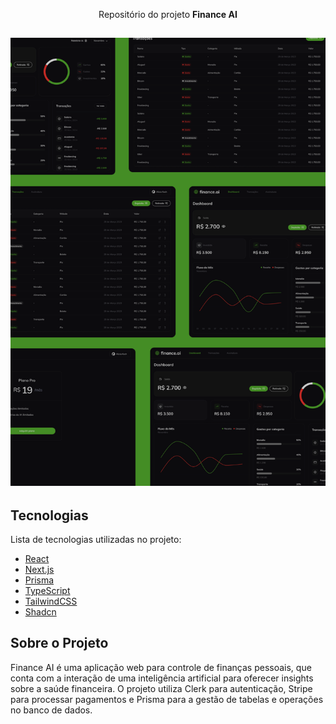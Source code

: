 <p align="center">
 Repositório do projeto <b>Finance AI</b>
</p>

<h2 align="center">
    <img alt="Finance AI" src="https://github.com/GustavoYM01/Finance-AI/blob/main/public/login.png" />
</h2>

## Tecnologias

Lista de tecnologias utilizadas no projeto:

- [React](https://reactjs.org)
- [Next.js](https://nextjs.org/)
- [Prisma](https://www.prisma.io/)
- [TypeScript](https://www.typescriptlang.org/)
- [TailwindCSS](https://tailwindcss.com/)
- [Shadcn](https://mantine.dev/)

## Sobre o Projeto

Finance AI é uma aplicação web para controle de finanças pessoais, que conta com a interação de uma inteligência artificial para oferecer insights sobre a saúde financeira. O projeto utiliza Clerk para autenticação, Stripe para processar pagamentos e Prisma para a gestão de tabelas e operações no banco de dados.
